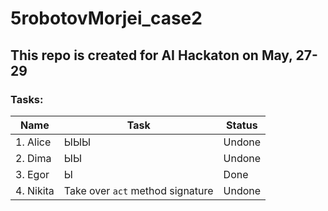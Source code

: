 # 5robotovMorjei_case2

## This repo is created for AI Hackaton on May, 27-29

### Tasks:

|Name      |Task                                                    |Status|
|----------|--------------------------------------------------------|------|
|1. Alice  |ЫЫЫ                                                     |Undone|
|2. Dima   |ЫЫ                                                      |Undone|
|3. Egor   |Ы                                                       |Done  |
|4. Nikita |Take over ```act``` method signature                    |Undone|
